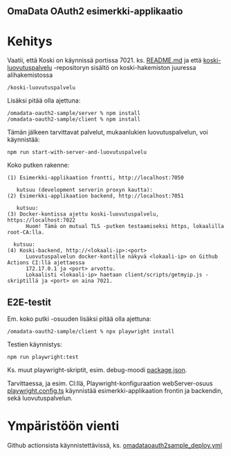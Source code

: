 ## OmaData OAuth2 esimerkki-applikaatio

# Kehitys

Vaatii, että Koski on käynnissä portissa 7021. ks. [README.md](../README.md#koski-sovelluksen-ajaminen-paikallisesti) ja 
että [koski-luovutuspalvelu](https://github.com/Opetushallitus/koski-luovutuspalvelu) -repositoryn sisältö on koski-hakemiston juuressa alihakemistossa

    /koski-luovutuspalvelu

Lisäksi pitää olla ajettuna:

    /omadata-oauth2-sample/server % npm install
    /omadata-oauth2-sample/client % npm install

Tämän jälkeen tarvittavat palvelut, mukaanlukien luovutuspalvelun, voi käynnistää:

    npm run start-with-server-and-luovutuspalvelu

Koko putken rakenne:

    (1) Esimerkki-applikaation frontti, http://localhost:7050

       kutsuu (development serverin proxyn kautta):
    (2) Esimerkki-applikaation backend, http://localhost:7051

       kutsuu:
    (3) Docker-kontissa ajettu koski-luovutuspalvelu, https://localhost:7022
          Huom! Tämä on mutual TLS -putken testaamiseksi https, lokaalilla root-CA:lla.

      kutsuu:
    (4) Koski-backend, http://<lokaali-ip>:<port>
          Luovutuspalvelun docker-kontille näkyvä <lokaali-ip> on Github Actions CI:llä ajettaessa
          172.17.0.1 ja <port> arvottu.
          Lokaalisti <lokaali-ip> haetaan client/scripts/getmyip.js -skriptillä ja <port> on aina 7021.

## E2E-testit

Em. koko putki -osuuden lisäksi pitää olla ajettuna:

    /omadata-oauth2-sample/client % npx playwright install

Testien käynnistys:

    npm run playwright:test

Ks. muut playwright-skriptit, esim. debug-moodi [package.json](client/package.json).

Tarvittaessa, ja esim. CI:llä, Playwright-konfiguraation webServer-osuus [playwright.config.ts](client/playwright.config.ts) käynnistää
esimerkki-applikaation frontin ja backendin, sekä luovutuspalvelun.

# Ympäristöön vienti

Github actionsista käynnistettävissä, ks. [omadataoauth2sample_deploy.yml](../.github/workflows/omadataoauth2sample_deploy.yml)
